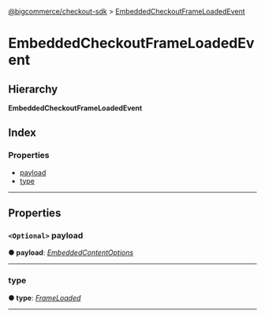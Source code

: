 [@bigcommerce/checkout-sdk](../README.md) > [EmbeddedCheckoutFrameLoadedEvent](../interfaces/embeddedcheckoutframeloadedevent.md)

# EmbeddedCheckoutFrameLoadedEvent

## Hierarchy

**EmbeddedCheckoutFrameLoadedEvent**

## Index

### Properties

* [payload](embeddedcheckoutframeloadedevent.md#payload)
* [type](embeddedcheckoutframeloadedevent.md#type)

---

## Properties

<a id="payload"></a>

### `<Optional>` payload

**● payload**: *[EmbeddedContentOptions](embeddedcontentoptions.md)*

___
<a id="type"></a>

###  type

**● type**: *[FrameLoaded](../enums/embeddedcheckouteventtype.md#frameloaded)*

___

